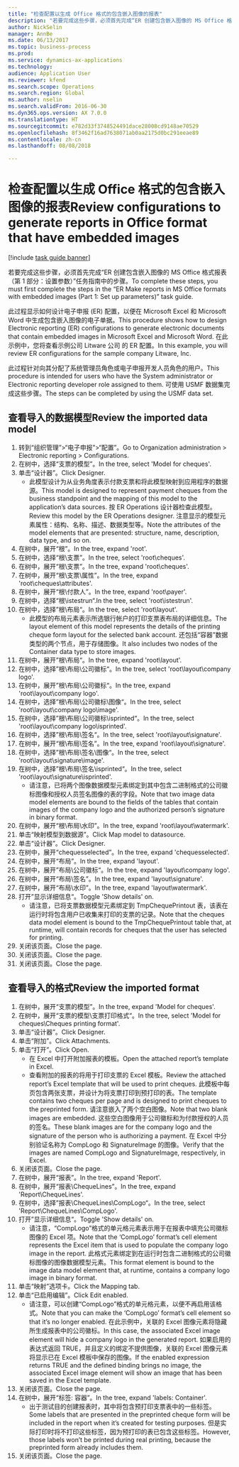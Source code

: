 ```yaml
--- 
title: "检查配置以生成 Office 格式的包含嵌入图像的报表"
description: "若要完成这些步骤，必须首先完成“ER 创建包含嵌入图像的 MS Office 格式报表（第 1 部分 - 设置参数）”任务指南中的步骤。"
author: NickSelin
manager: AnnBe
ms.date: 06/13/2017
ms.topic: business-process
ms.prod: 
ms.service: dynamics-ax-applications
ms.technology: 
audience: Application User
ms.reviewer: kfend
ms.search.scope: Operations
ms.search.region: Global
ms.author: nselin
ms.search.validFrom: 2016-06-30
ms.dyn365.ops.version: AX 7.0.0
ms.translationtype: HT
ms.sourcegitcommit: e782d33f3748524491dace28008cd9148ae70529
ms.openlocfilehash: 8f3462f16ad7638071ab0aa2175d0bc291eeae89
ms.contentlocale: zh-cn
ms.lasthandoff: 08/08/2018

---
```

# <a name="review-configurations-to-generate-reports-in-office-format-that-have-embedded-images"></a><span data-ttu-id="4826e-103">检查配置以生成 Office 格式的包含嵌入图像的报表</span><span class="sxs-lookup"><span data-stu-id="4826e-103">Review configurations to generate reports in Office format that have embedded images</span></span>

[!include [task guide banner](../../includes/task-guide-banner.md)]

<span data-ttu-id="4826e-104">若要完成这些步骤，必须首先完成“ER 创建包含嵌入图像的 MS Office 格式报表（第 1 部分：设置参数）”任务指南中的步骤。</span><span class="sxs-lookup"><span data-stu-id="4826e-104">To complete these steps, you must first complete the steps in the “ER Make reports in MS Office formats with embedded images (Part 1: Set up parameters)” task guide.</span></span>

<span data-ttu-id="4826e-105">此过程显示如何设计电子申报 (ER) 配置，以便在 Microsoft Excel 和 Microsoft Word 中生成包含嵌入图像的电子单据。</span><span class="sxs-lookup"><span data-stu-id="4826e-105">This procedure shows how to design Electronic reporting (ER) configurations to generate electronic documents that contain embedded images in Microsoft Excel and Microsoft Word.</span></span> <span data-ttu-id="4826e-106">在此示例中，您将查看示例公司 Litware 公司 的 ER 配置。</span><span class="sxs-lookup"><span data-stu-id="4826e-106">In this example, you will review ER configurations for the sample company Litware, Inc.</span></span> 

<span data-ttu-id="4826e-107">此过程针对向其分配了系统管理员角色或电子申报开发人员角色的用户。</span><span class="sxs-lookup"><span data-stu-id="4826e-107">This procedure is intended for users who have the System administrator or Electronic reporting developer role assigned to them.</span></span> <span data-ttu-id="4826e-108">可使用 USMF 数据集完成这些步骤。</span><span class="sxs-lookup"><span data-stu-id="4826e-108">The steps can be completed by using the USMF data set.</span></span>


## <a name="review-the-imported-data-model"></a><span data-ttu-id="4826e-109">查看导入的数据模型</span><span class="sxs-lookup"><span data-stu-id="4826e-109">Review the imported data model</span></span>
1. <span data-ttu-id="4826e-110">转到“组织管理”>“电子申报”>“配置”。</span><span class="sxs-lookup"><span data-stu-id="4826e-110">Go to Organization administration > Electronic reporting > Configurations.</span></span>
2. <span data-ttu-id="4826e-111">在树中，选择“支票的模型”。</span><span class="sxs-lookup"><span data-stu-id="4826e-111">In the tree, select 'Model for cheques'.</span></span>
3. <span data-ttu-id="4826e-112">单击“设计器”。</span><span class="sxs-lookup"><span data-stu-id="4826e-112">Click Designer.</span></span>
    * <span data-ttu-id="4826e-113">此模型设计为从业务角度表示付款支票和将此模型映射到应用程序的数据源。</span><span class="sxs-lookup"><span data-stu-id="4826e-113">This model is designed to represent payment cheques from the business standpoint and the mapping of this model to the application’s data sources.</span></span> <span data-ttu-id="4826e-114">按 ER Operations 设计器检查此模型。</span><span class="sxs-lookup"><span data-stu-id="4826e-114">Review this model by the ER Operations designer.</span></span> <span data-ttu-id="4826e-115">注意显示的模型元素属性：结构、名称、描述、数据类型等。</span><span class="sxs-lookup"><span data-stu-id="4826e-115">Note the attributes of the model elements that are presented: structure, name, description, data type, and so on.</span></span>   
4. <span data-ttu-id="4826e-116">在树中，展开“根”。</span><span class="sxs-lookup"><span data-stu-id="4826e-116">In the tree, expand 'root'.</span></span>
5. <span data-ttu-id="4826e-117">在树中，选择“根\支票”。</span><span class="sxs-lookup"><span data-stu-id="4826e-117">In the tree, select 'root\cheques'.</span></span>
6. <span data-ttu-id="4826e-118">在树中，展开“根\支票”。</span><span class="sxs-lookup"><span data-stu-id="4826e-118">In the tree, expand 'root\cheques'.</span></span>
7. <span data-ttu-id="4826e-119">在树中，展开“根\支票\属性”。</span><span class="sxs-lookup"><span data-stu-id="4826e-119">In the tree, expand 'root\cheques\attributes'.</span></span>
8. <span data-ttu-id="4826e-120">在树中，展开“根\付款人”。</span><span class="sxs-lookup"><span data-stu-id="4826e-120">In the tree, expand 'root\payer'.</span></span>
9. <span data-ttu-id="4826e-121">在树中，选择“根\istestrun“.</span><span class="sxs-lookup"><span data-stu-id="4826e-121">In the tree, select 'root\istestrun'.</span></span>
10. <span data-ttu-id="4826e-122">在树中，选择”根\布局“。</span><span class="sxs-lookup"><span data-stu-id="4826e-122">In the tree, select 'root\layout'.</span></span>
    * <span data-ttu-id="4826e-123">此模型的布局元素表示所选银行帐户的打印支票表布局的详细信息。</span><span class="sxs-lookup"><span data-stu-id="4826e-123">The layout element of this model represents the details of the printing cheque form layout for the selected bank account.</span></span> <span data-ttu-id="4826e-124">还包括“容器”数据类型的两个节点，用于存储图像。</span><span class="sxs-lookup"><span data-stu-id="4826e-124">It also includes two nodes of the Container data type to store images.</span></span>   
11. <span data-ttu-id="4826e-125">在树中，展开”根\布局“。</span><span class="sxs-lookup"><span data-stu-id="4826e-125">In the tree, expand 'root\layout'.</span></span>
12. <span data-ttu-id="4826e-126">在树中，选择”根\布局\公司徽标“。</span><span class="sxs-lookup"><span data-stu-id="4826e-126">In the tree, select 'root\layout\company logo'.</span></span>
13. <span data-ttu-id="4826e-127">在树中，展开”根\布局\公司徽标“。</span><span class="sxs-lookup"><span data-stu-id="4826e-127">In the tree, expand 'root\layout\company logo'.</span></span>
14. <span data-ttu-id="4826e-128">在树中，选择”根\布局\公司徽标\图像“。</span><span class="sxs-lookup"><span data-stu-id="4826e-128">In the tree, select 'root\layout\company logo\image'.</span></span>
15. <span data-ttu-id="4826e-129">在树中，选择”根\布局\公司徽标\isprinted“。</span><span class="sxs-lookup"><span data-stu-id="4826e-129">In the tree, select 'root\layout\company logo\isprinted'.</span></span>
16. <span data-ttu-id="4826e-130">在树中，选择”根\布局\签名“。</span><span class="sxs-lookup"><span data-stu-id="4826e-130">In the tree, select 'root\layout\signature'.</span></span>
17. <span data-ttu-id="4826e-131">在树中，展开“根\布局\签名”。</span><span class="sxs-lookup"><span data-stu-id="4826e-131">In the tree, expand 'root\layout\signature'.</span></span>
18. <span data-ttu-id="4826e-132">在树中，选择”根\布局\签名\图像“。</span><span class="sxs-lookup"><span data-stu-id="4826e-132">In the tree, select 'root\layout\signature\image'.</span></span>
19. <span data-ttu-id="4826e-133">在树中，选择”根\布局\签名\isprinted“。</span><span class="sxs-lookup"><span data-stu-id="4826e-133">In the tree, select 'root\layout\signature\isprinted'.</span></span>
    * <span data-ttu-id="4826e-134">请注意，已将两个图像数据模型元素绑定到其中包含二进制格式的公司徽标图像和授权人员签名图像的表的字段。</span><span class="sxs-lookup"><span data-stu-id="4826e-134">Note that two image data model elements are bound to the fields of the tables that contain images of the company logo and the authorized person’s signature in binary format.</span></span>  
20. <span data-ttu-id="4826e-135">在树中，展开“根\布局\水印”。</span><span class="sxs-lookup"><span data-stu-id="4826e-135">In the tree, expand 'root\layout\watermark'.</span></span>
21. <span data-ttu-id="4826e-136">单击“映射模型到数据源”。</span><span class="sxs-lookup"><span data-stu-id="4826e-136">Click Map model to datasource.</span></span>
22. <span data-ttu-id="4826e-137">单击“设计器”。</span><span class="sxs-lookup"><span data-stu-id="4826e-137">Click Designer.</span></span>
23. <span data-ttu-id="4826e-138">在树中，展开“chequesselected”。</span><span class="sxs-lookup"><span data-stu-id="4826e-138">In the tree, expand 'chequesselected'.</span></span>
24. <span data-ttu-id="4826e-139">在树中，展开“布局”。</span><span class="sxs-lookup"><span data-stu-id="4826e-139">In the tree, expand 'layout'.</span></span>
25. <span data-ttu-id="4826e-140">在树中，展开”布局\公司徽标“。</span><span class="sxs-lookup"><span data-stu-id="4826e-140">In the tree, expand 'layout\company logo'.</span></span>
26. <span data-ttu-id="4826e-141">在树中，展开“布局\签名”。</span><span class="sxs-lookup"><span data-stu-id="4826e-141">In the tree, expand 'layout\signature'.</span></span>
27. <span data-ttu-id="4826e-142">在树中，展开“布局\水印”。</span><span class="sxs-lookup"><span data-stu-id="4826e-142">In the tree, expand 'layout\watermark'.</span></span>
28. <span data-ttu-id="4826e-143">打开”显示详细信息“。</span><span class="sxs-lookup"><span data-stu-id="4826e-143">Toggle 'Show details' on.</span></span>
    * <span data-ttu-id="4826e-144">请注意，已将支票数据模型元素绑定到 TmpChequePrintout 表，该表在运行时将包含用户已收集来打印的支票的记录。</span><span class="sxs-lookup"><span data-stu-id="4826e-144">Note that the cheques data model element is bound to the TmpChequePrintout table that, at runtime, will contain records for cheques that the user has selected for printing.</span></span>   
29. <span data-ttu-id="4826e-145">关闭该页面。</span><span class="sxs-lookup"><span data-stu-id="4826e-145">Close the page.</span></span>
30. <span data-ttu-id="4826e-146">关闭该页面。</span><span class="sxs-lookup"><span data-stu-id="4826e-146">Close the page.</span></span>
31. <span data-ttu-id="4826e-147">关闭该页面。</span><span class="sxs-lookup"><span data-stu-id="4826e-147">Close the page.</span></span>

## <a name="review-the-imported-format"></a><span data-ttu-id="4826e-148">查看导入的格式</span><span class="sxs-lookup"><span data-stu-id="4826e-148">Review the imported format</span></span>
1. <span data-ttu-id="4826e-149">在树中，展开“支票的模型”。</span><span class="sxs-lookup"><span data-stu-id="4826e-149">In the tree, expand 'Model for cheques'.</span></span>
2. <span data-ttu-id="4826e-150">在树中，展开“支票的模型\支票打印格式“。</span><span class="sxs-lookup"><span data-stu-id="4826e-150">In the tree, select 'Model for cheques\Cheques printing format'.</span></span>
3. <span data-ttu-id="4826e-151">单击“设计器”。</span><span class="sxs-lookup"><span data-stu-id="4826e-151">Click Designer.</span></span>
4. <span data-ttu-id="4826e-152">单击“附加”。</span><span class="sxs-lookup"><span data-stu-id="4826e-152">Click Attachments.</span></span>
5. <span data-ttu-id="4826e-153">单击“打开”。</span><span class="sxs-lookup"><span data-stu-id="4826e-153">Click Open.</span></span>
    * <span data-ttu-id="4826e-154">在 Excel 中打开附加报表的模板。</span><span class="sxs-lookup"><span data-stu-id="4826e-154">Open the attached report’s template in Excel.</span></span>  
    * <span data-ttu-id="4826e-155">查看附加的报表的将用于打印支票的 Excel 模板。</span><span class="sxs-lookup"><span data-stu-id="4826e-155">Review the attached report’s Excel template that will be used to print cheques.</span></span> <span data-ttu-id="4826e-156">此模板中每页包含两张支票，并设计为将支票打印到预打印的表。</span><span class="sxs-lookup"><span data-stu-id="4826e-156">The template contains two cheques per page and is designed to print cheques to the preprinted form.</span></span> <span data-ttu-id="4826e-157">请注意嵌入了两个空白图像。</span><span class="sxs-lookup"><span data-stu-id="4826e-157">Note that two blank images are embedded.</span></span> <span data-ttu-id="4826e-158">这些空白图像用于公司徽标和为付款授权的人员的签名。</span><span class="sxs-lookup"><span data-stu-id="4826e-158">These blank images are for the company logo and the signature of the person who is authorizing a payment.</span></span> <span data-ttu-id="4826e-159">在 Excel 中分别验证名称为 CompLogo 和 SignatureImage 的图像。</span><span class="sxs-lookup"><span data-stu-id="4826e-159">Verify that the images are named CompLogo and SignatureImage, respectively, in Excel.</span></span>   
6. <span data-ttu-id="4826e-160">关闭该页面。</span><span class="sxs-lookup"><span data-stu-id="4826e-160">Close the page.</span></span>
7. <span data-ttu-id="4826e-161">在树中，展开“报表”。</span><span class="sxs-lookup"><span data-stu-id="4826e-161">In the tree, expand 'Report'.</span></span>
8. <span data-ttu-id="4826e-162">在树中，展开“报表\ChequeLines”。</span><span class="sxs-lookup"><span data-stu-id="4826e-162">In the tree, expand 'Report\ChequeLines'.</span></span>
9. <span data-ttu-id="4826e-163">在树中，选择”报表\ChequeLines\CompLogo“。</span><span class="sxs-lookup"><span data-stu-id="4826e-163">In the tree, select 'Report\ChequeLines\CompLogo'.</span></span>
10. <span data-ttu-id="4826e-164">打开”显示详细信息“。</span><span class="sxs-lookup"><span data-stu-id="4826e-164">Toggle 'Show details' on.</span></span>
    * <span data-ttu-id="4826e-165">请注意，“CompLogo”格式的单元格元素表示用于在报表中填充公司徽标图像的 Excel 项。</span><span class="sxs-lookup"><span data-stu-id="4826e-165">Note that the ‘CompLogo’ format’s cell element represents the Excel item that is used to populate the company logo image in the report.</span></span> <span data-ttu-id="4826e-166">此格式元素绑定到在运行时包含二进制格式的公司徽标图像的图像数据模型元素。</span><span class="sxs-lookup"><span data-stu-id="4826e-166">This format element is bound to the image data model element that, at runtime, contains a company logo image in binary format.</span></span>   
11. <span data-ttu-id="4826e-167">单击“映射”选项卡。</span><span class="sxs-lookup"><span data-stu-id="4826e-167">Click the Mapping tab.</span></span>
12. <span data-ttu-id="4826e-168">单击“已启用编辑”。</span><span class="sxs-lookup"><span data-stu-id="4826e-168">Click Edit enabled.</span></span>
    * <span data-ttu-id="4826e-169">请注意，可以创建“CompLogo”格式的单元格元素，以便不再启用该格式。</span><span class="sxs-lookup"><span data-stu-id="4826e-169">Note that you can make the ‘CompLogo’ format’s cell element so that it’s no longer enabled.</span></span> <span data-ttu-id="4826e-170">在此示例中，关联的 Excel 图像元素将隐藏所生成报表中的公司徽标。</span><span class="sxs-lookup"><span data-stu-id="4826e-170">In this case, the associated Excel image element will hide a company logo in the generated report.</span></span> <span data-ttu-id="4826e-171">如果启用的表达式返回 TRUE，并且定义的绑定不提供图像，关联的 Excel 图像元素将显示已在 Excel 模板中保存的图像。</span><span class="sxs-lookup"><span data-stu-id="4826e-171">If the enabled expression returns TRUE and the defined binding brings no image, the associated Excel image element will show an image that has been saved in the Excel template.</span></span>   
13. <span data-ttu-id="4826e-172">关闭该页面。</span><span class="sxs-lookup"><span data-stu-id="4826e-172">Close the page.</span></span>
14. <span data-ttu-id="4826e-173">在树中，展开“标签: 容器”。</span><span class="sxs-lookup"><span data-stu-id="4826e-173">In the tree, expand 'labels: Container'.</span></span>
    * <span data-ttu-id="4826e-174">出于测试目的创建报表时，其中将包含预打印支票表中的一些标签。</span><span class="sxs-lookup"><span data-stu-id="4826e-174">Some labels that are presented in the preprinted cheque form will be included in the report when it’s created for testing purposes.</span></span> <span data-ttu-id="4826e-175">但是实际打印时将不打印这些标签，因为预打印的表已包含这些标签。</span><span class="sxs-lookup"><span data-stu-id="4826e-175">However, those labels won’t be printed during real printing, because the preprinted form already includes them.</span></span>  
15. <span data-ttu-id="4826e-176">关闭该页面。</span><span class="sxs-lookup"><span data-stu-id="4826e-176">Close the page.</span></span>


